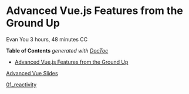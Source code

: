 # Advanced Vue.js Features from the Ground Up
Evan You
3 hours, 48 minutes CC

<!-- START doctoc generated TOC please keep comment here to allow auto update -->
<!-- DON'T EDIT THIS SECTION, INSTEAD RE-RUN doctoc TO UPDATE -->
**Table of Contents**  *generated with [DocToc](https://github.com/thlorenz/doctoc)*

- [Advanced Vue.js Features from the Ground Up](#advanced-vuejs-features-from-the-ground-up)

<!-- END doctoc generated TOC please keep comment here to allow auto update -->


[Advanced Vue Slides](https://docs.google.com/presentation/d/1TgDx4DN8YqfdndYWMovBcQVPWyKLTNcbo1YS8XlLo9o/edit#slide=id.p)

[01_reactivity](./01_reactivity.md)